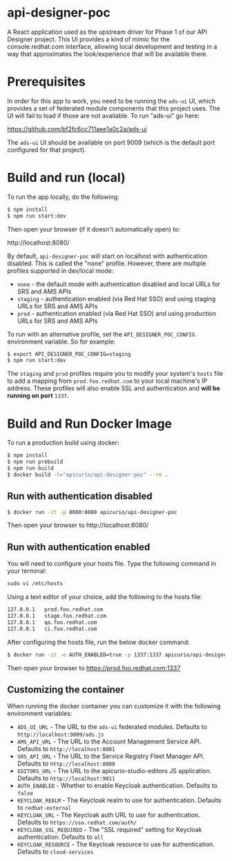 # api-designer-poc
A React application used as the upstream driver for Phase 1 of our API 
Designer project.  This UI provides a kind of mimic for the console.redhat.com
interface, allowing local development and testing in a way that approximates
the look/experience that will be available there.

# Prerequisites

In order for this app to work, you need to be running the `ads-ui` UI, which 
provides a set of federated module components that this project uses.
The UI will fail to load if those are not available.  To run "ads-ui" go
here:

https://github.com/bf2fc6cc711aee1a0c2a/ads-ui

The `ads-ui` UI should be available on port 9009 (which is the default port
configured for that project).

# Build and run (local)
To run the app locally, do the following:

```bash
$ npm install
$ npm run start:dev
```

Then open your browser (if it doesn't automatically open) to:

http://localhost:8080/

By default, `api-designer-poc` will start on localhost with authentication 
disabled.  This is called the "none" profile.  However, there are multiple
profiles supported in dev/local mode:

* `none` - the default mode with authentication disabled and local URLs for SRS and AMS APIs
* `staging` - authentication enabled (via Red Hat SSO) and using staging URLs for SRS and AMS APIs
* `prod` - authentication enabled (via Red Hat SSO) and using production URLs for SRS and AMS APIs

To run with an alternative profile, set the `API_DESIGNER_POC_CONFIG` environment
variable.  So for example:

```bash
$ export API_DESIGNER_POC_CONFIG=staging
$ npm run start:dev
```

The `staging` and `prod` profiles require you to modify your system's `hosts` file to add
a mapping from `prod.foo.redhat.com` to your local machine's IP address.  These profiles
will also enable SSL and authentication and **will be running on port** `1337`.

# Build and Run Docker Image
To run a production build using docker:

```bash
$ npm install
$ npm run prebuild
$ npm run build
$ docker build -t="apicurio/api-designer-poc" --rm .
```

## Run with authentication disabled

```bash
$ docker run -it -p 8080:8080 apicurio/api-designer-poc
```
Then open your browser to http://localhost:8080/

## Run with authentication enabled

You will need to configure your hosts file. Type the following command in your terminal:

```bash
sudo vi /etc/hosts
```

Using a text editor of your choice, add the following to the hosts file:

```bash
127.0.0.1   prod.foo.redhat.com
127.0.0.1   stage.foo.redhat.com
127.0.0.1   qa.foo.redhat.com
127.0.0.1   ci.foo.redhat.com
```

After configuring the hosts file, run the below docker command:

```bash
$ docker run -it -e AUTH_ENABLED=true -p 1337:1337 apicurio/api-designer-poc
```
Then open your browser to https://prod.foo.redhat.com:1337


## Customizing the container
When running the docker container you can customize it with the following environment
variables:

* `ADS_UI_URL` - The URL to the `ads-ui` federated modules.  Defaults to `http://localhost:9009/ads.js`
* `AMS_API_URL` - The URL to the Account Management Service API.  Defaults to `http://localhost:8001`
* `SRS_API_URL` - The URL to the Service Registry Fleet Manager API.  Defaults to `http://localhost:8000`
* `EDITORS_URL` - The URL to the apicurio-studio-editors JS application.  Defaults to `http://localhost:9011`
* `AUTH_ENABLED` - Whether to enable Keycloak authentication.  Defaults to `false`
* `KEYCLOAK_REALM` - The Keycloak realm to use for authentication.  Defaults to `redhat-external`
* `KEYCLOAK_URL` - The Keycloak auth URL to use for authentication.  Defaults to `https://sso.redhat.com/auth/`
* `KEYCLOAK_SSL_REQUIRED` - The "SSL required" setting for Keycloak authentication.  Defaults to `all`
* `KEYCLOAK_RESOURCE` - The Keycloak resource to use for authentication.  Defaults to `cloud-services`
